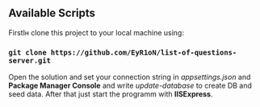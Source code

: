 ## Available Scripts

Firstlн clone this project to your local machine using:

### `git clone https://github.com/EyR1oN/list-of-questions-server.git`

Open the solution and set your connection string in *appsettings.json* and __Package Manager Console__ and write *update-database* to create DB and seed data. After that just start the programm with __IISExpress__.

